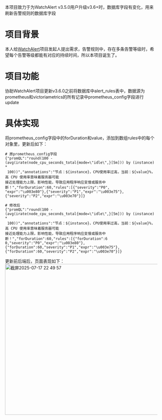 本项目致力于为WatchAlert v3.5.0用户升级v3.6+时，数据库字段有变化，用来刷新告警规则的数据库字段

# 项目背景
本人给[WatchAlert](https://github.com/opsre/WatchAlert)项目发起人提出需求，告警规则中，存在多条告警等级时，希望每个告警等级都能有对应的持续时间，所以本项目诞生了。

# 项目功能
协助WatchAlert项目更新v3.6.0之前将数据库中alert_rules表中，数据源为prometheus和victoriametrics的所有记录中prometheus_config字段进行update

# 具体实现
将prometheus_config字段中的forDuration和value，添加到数组rules中的每个对象里，更新后如下：
```shell
# 原prometheus_config字段
{"promQL":"round(100 - (avg(irate(node_cpu_seconds_total{mode=\"idle\",}[5m])) by (instance) *
 100))","annotations":"节点：${instance}，CPU使用率过高，当前：${value}%，高 CPU 使用率意味着服务器可能
接近处理能力上限，影响性能，导致应用程序响应变慢或服务中断！","forDuration":60,"rules":[{"severity":"P0",
"expr":"\u003e80"},{"severity":"P1","expr":"\u003e75"},{"severity":"P2","expr":"\u003e70"}]}

# 修改后
{"promQL":"round(100 - (avg(irate(node_cpu_seconds_total{mode=\"idle\",}[5m])) by (instance) *
 100))","annotations":"节点：${instance}，CPU使用率过高，当前：${value}%，高 CPU 使用率意味着服务器可能
接近处理能力上限，影响性能，导致应用程序响应变慢或服务中断！","forDuration":60,"rules":[{"forDuration":6
0,"severity":"P0","expr":"\u003e80"},{"forDuration":60,"severity":"P1","expr":"\u003e75"},
{"forDuration":60,"severity":"P2","expr":"\u003e70"}]}
```
更新前后端后，页面表现如下：
<img width="1412" height="497" alt="截屏2025-07-17 22 49 57" src="https://github.com/user-attachments/assets/da0e5523-c863-470c-b754-17cbb4cfffff" />
